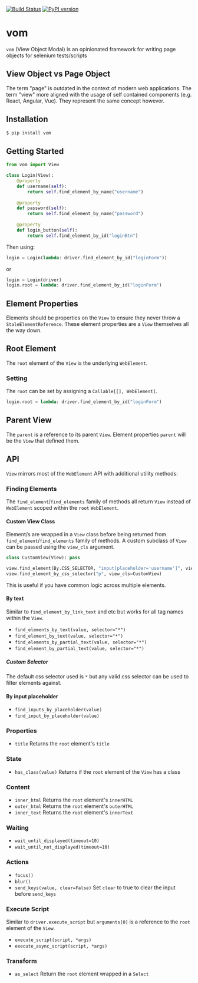 [![Build Status](https://travis-ci.org/testingrequired/vom.svg?branch=master)](https://travis-ci.org/testingrequired/vom)
[![PyPI version](https://badge.fury.io/py/vom.svg)](https://badge.fury.io/py/vom)

# vom

`vom` (View Object Modal) is an opinionated framework for writing page objects for selenium tests/scripts

## View Object vs Page Object

The term "page" is outdated in the context of modern web applications. The term "view" more aligned with the usage of self contained components (e.g. React, Angular, Vue). They represent the same concept however.

## Installation

```bash
$ pip install vom
```

## Getting Started

```python
from vom import View

class Login(View):
    @property
    def username(self):
        return self.find_element_by_name("username")
    
    @property
    def password(self):
        return self.find_element_by_name("password")
    
    @property
    def login_button(self):
        return self.find_element_by_id("loginBtn")
```

Then using:

```python
login = Login(lambda: driver.find_element_by_id("loginForm"))
```

or

```python
login = Login(driver)
login.root = lambda: driver.find_element_by_id("loginForm")
```

## Element Properties

Elements should be properties on the `View` to ensure they never throw a `StaleElementReference`. These element properties are a `View` themselves all the way down.

## Root Element

The `root` element of the `View` is the underlying `WebElement`.

### Setting

The `root` can be set by assigning a `Callable[[], WebElement]`.

```python
login.root = lambda: driver.find_element_by_id("loginForm")
```

## Parent View

The `parent` is a reference to its parent `View`. Element properties `parent` will be the `View` that defined them.

## API

`View` mirrors most of the `WebElement` API with additional utility methods:

### Finding Elements

The `find_element`/`find_elements` family of methods all return `View` instead of `WebElement` scoped within the `root` `WebElement`.

#### Custom View Class

Element/s are wrapped in a `View` class before being returned from `find_element`/`find_elements` family of methods. A custom subclass of `View` can be passed using the `view_cls` argument.

```python
class CustomView(View): pass

view.find_element(By.CSS_SELECTOR, "input[placeholder='username']", view_cls=CustomView)
view.find_element_by_css_selector("p", view_cls=CustomView)
```

This is useful if you have common logic across multiple elements.

#### By text

Similar to `find_element_by_link_text` and etc but works for all tag names within the `View`.

- `find_elements_by_text(value, selector="*")`
- `find_element_by_text(value, selector="*")`
- `find_elements_by_partial_text(value, selector="*")`
- `find_element_by_partial_text(value, selector="*")`

##### Custom Selector

The default css selector used is `*` but any valid css selector can be used to filter elements against.

#### By input placeholder

- `find_inputs_by_placeholder(value)`
- `find_input_by_placeholder(value)`

### Properties

- `title` Returns the `root` element's `title`

### State

- `has_class(value)` Returns if the `root` element of the `View` has a class

### Content

- `inner_html` Returns the `root` element's `innerHTML`
- `outer_html` Returns the `root` element's `outerHTML`
- `inner_text` Returns the `root` element's `innerText`

### Waiting

- `wait_until_displayed(timeout=10)`
- `wait_until_not_displayed(timeout=10)`

### Actions

- `focus()`
- `blur()`
- `send_keys(value, clear=False)` Set `clear` to true to clear the input before `send_keys`

### Execute Script

Similar to `driver.execute_script` but `arguments[0]` is a reference to the `root` element of the `View`.

- `execute_script(script, *args)`
- `execute_async_script(script, *args)`

### Transform

- `as_select` Return the `root` element wrapped in a `Select`